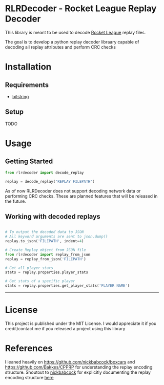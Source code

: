 # RLRDecoder - Rocket League Replay Decoder
This library is meant to be used to decode [Rocket League](https://www.rocketleague.com/) replay files.

The goal is to develop a python replay decoder libraary capable of decoding all replay attributes and perform CRC checks

# Installation

## Requirements
* [bitstring](https://pypi.python.org/pypi/bitstring)

## Setup
TODO

# Usage

## Getting Started
```python
from rlrdecoder import decode_replay

replay = decode_replay('REPLAY FILEPATH')
```

As of now RLRDecoder does not support decoding network data or performing CRC checks. These are planned features that will be released in the future.

## Working with decoded replays
```python

# To output the decoded data to JSON
# All keyword arguments are sent to json.dump()
replay.to_json('FILEPATH', indent=4)

# Create Replay object from JSON file
from rlrdecoder import replay_from_json
replay = replay_from_json('FILEPATH')

# Get all player stats
stats = replay.properties.player_stats

# Get stats of a specific player
stats = replay.properties.get_player_stats('PLAYER NAME')
```

----

# License
This project is published under the MIT License. I would appreciate it if you
credit/contact me if you released a project using this library

# References
I leaned heavily on https://github.com/nickbabcock/boxcars and https://github.com/Bakkes/CPPRP for understanding the replay encoding structure. 
Shoutout to [nickbabcock](https://github.com/nickbabcock) for explicitly documenting the replay encoding structure [here](https://github.com/nickbabcock/boxcars/blob/master/src/parser.rs)

